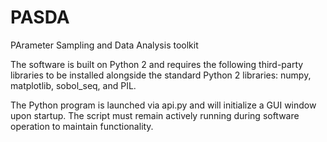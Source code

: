# PASDA
 PArameter Sampling and Data Analysis toolkit

 The software is built on Python 2 and requires the following third-party libraries to be installed alongside the standard Python 2 libraries: numpy, matplotlib, sobol_seq, and PIL.


 The Python program is launched via api.py and will initialize a GUI window upon startup. The script must remain actively running during software operation to maintain functionality.
